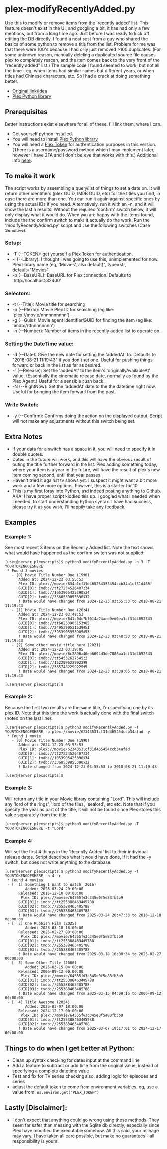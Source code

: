 # plex-modifyRecentlyAdded.py
Use this to modify or remove items from the 'recently added' list.  This feature doesn't exist in the UI, and googling a bit, it has had only a few mentions, but from a long time ago.  Just before I was ready to kick off editing the DB directly, I found a neat post from a guy who shared the basics of some python to remove a title from the list.  Problem for me was that there were 100's because I had only just removed >100 duplicates. (For some unknown reason, manually deleting a duplicated source file causes plex to completely rescan, and the item comes back to the very front of the "recently added" list.)  The sample code I found seemed to work, but not all the time - eg, when items had similar names but different years, or when titles had Chinese characters, etc.  So I had a crack at doing something better.
* [Original link/idea](https://www.reddit.com/r/PleX/comments/11svszf/remove_movie_from_recently_added/)
* [Plex Python library](https://python-plexapi.readthedocs.io/en/latest/introduction.html)

## Prerequisites
Better instructions exist elsewhere for all of these.  I'll link them, where I can.
- Get yourself python installed.
- You will need to install [Plex Python library](https://python-plexapi.readthedocs.io/en/latest/introduction.html)
- You will need a [Plex Token](https://support.plex.tv/articles/204059436-finding-an-authentication-token-x-plex-token/) for authentication purposes in this version.  (There is a username/password method which I may implement later, however I have 2FA and I don't believe that works with this.)  Additional info [here](https://www.plexopedia.com/plex-media-server/general/plex-token/).
 
## To make it work
The script works by assembling a query/list of things to set a date on.  It will return other identifiers (plex GUID, IMDB GUID, etc) for the titles you find, in case there are more than one.  You can run it again against specific ones by using the actual IDs if you need.  Alternatively, run it with an -n, and it will show the last n results.  Without the required 'confirm' switch below, it will only display what it would do.  When you are happy with the items found, include the the confirm switch to make it actually do the work.
Run the 'modifyRecentlyAdded.py' script and use the following switches (Case Sensitive):
### Setup:
- -T (--TOKEN): get yourself a Plex Token for authentication.
- -l (--Library):  I thought I was going to use this, unimplemented for now. Plex library name (eg, 'Movies', also default)", type=str, default="Movies"
- -b (--BaseURL): BaseURL for Plex connection. Defaults to 'http://localhost:32400'
### Selectors:
- -t (--Title): Movie title for searching
- -p (--Plexid): Movie Plex ID for searching (eg like: 'plex://movie/nnnnnnnnnn')
- -g (--Guid): Movie agent identifier/GUID for finding the item (eg like: 'imdb://ttnnnnnnnn')
- -n (--Number): Number of items in the recently added list to operate on.
### Setting the DateTime value:
- -d (--Date): Give the new date for setting the 'addedAt' to.  Defaults to "2018-08-21 11:19:43" if you don't set one.  Useful for pushing things forward or back in the list as far as desired.
- -r (--Release): Set the 'addedAt' to the item's 'originallyAvailableAt' value.  (Essentially the cinematic release date, normally as found by the Plex Agent.)  Useful for a sensible push back.
- -N (--RightNow): Set the 'addedAt' date to the the datetime right now.  Useful for bringing the item forward from the past.
### Write Switch:
- -y (--Confirm): Confirms doing the action on the displayed output.  Script will not make any adjustments without this switch being set.

## Extra Notes
- If your data for a switch has a space in it, you will need to specify it in double quotes.
- Dates in the future will work, and this will have the obvious result of puting the title further forward in the list.  Plex adding something today, where your item is a year in the future, will have the result of plex's new item coming second, until that year passes.
- Haven't tried it against tv shows yet.  I suspect it might want a bit more work and a few more options, however, this is a starter for 10.
- This is my first foray into Python, and indeed posting anything to Github.  AKA: I have proper script kiddied this up.  I googled what I needed when I needed, to start understanding Python syntax.  I have had success, please try it as you wish, I'll happily take any feedback.

## Examples
### Example 1: 
See most recent 3 items on the Recently Added list.  Note the text shows what would have happened as the confirm switch was not supplied:
```console
[user@server plexscripts]$ python3 modifyRecentlyAdded.py -n 3 -T YOURTOKENGOESHERE
 * Found 3 movies
   - [0] Movie Title Number One (1990)
      Added at: 2024-12-23 03:55:53
      Plex ID: plex://movie/634a1cf31d465234353454ccb34a1cf31d465f
      GUID[0]: imdb://tt27234526407234
      GUID[1]: tmdb://1053905425390534
      GUID[2]: tvdb://3360539055390532
      ! Date would have changed from 2024-12-23 03:55:53 to 2018-08-21 11:19:43
   - [1] Movie Title Number One (2024)
      Added at: 2024-12-23 03:48:53
      Plex ID: plex://movie/641c04c7bf014a24aed9ed0ea1cf31d4652343
      GUID[0]: imdb://tt60253905153905
      GUID[1]: tmdb://2495390531539051
      GUID[2]: tvdb://3953905953905653
      ! Date would have changed from 2024-12-23 03:48:53 to 2018-08-21 11:19:43
   - [2] Some other movie title here (2021)
      Added at: 2024-12-23 03:39:05
      Plex ID: plex://movie/6c2896a40eb6694d3de7886ba1cf31d4652343
      GUID[0]: imdb://tt5453262754522
      GUID[1]: tmdb://152299622992299
      GUID[2]: tvdb://365748229922995
      ! Date would have changed from 2024-12-23 03:39:05 to 2018-08-21 11:19:43

[user@server plexscripts]$
```
### Example 2: 
Because the first two results are the same title, I'm specifying one by its plex ID.  Note that this time the work is actually done with the final switch (noted on the last line):
```console
[user@server plexscripts]$ python3 modifyRecentlyAdded.py -T YOURTOKENGOESHERE -p plex://movie/62343531cf31d465454ccb34afad -y
 * Found 1 movie
   - [0] Movie Title Number One (1990)
      Added at: 2024-12-23 03:55:53
      Plex ID: plex://movie/62343531cf31d465454ccb34afad
      GUID[0]: imdb://tt27234526407234
      GUID[1]: tmdb://1053905425390534
      GUID[2]: tvdb://3360539055390532
      ! Date changed from 2024-12-23 03:55:53 to 2018-08-21 11:19:43

[user@server plexscripts]$
```
### Example 3:
Will return any title in your Movie library containing "Lord".  This will include any 'lord of the rings', 'lord of the flies', 'sealord', etc etc.  Note that if you specify the year as part of the title, it will not be found since Plex stores this value separately from the title:
```console
[user@server plexscripts]$ python3 modifyRecentlyAdded.py -T YOURTOKENGOESHERE -t "Lord"
```

### Example 4:
Will set the first 4 things in the 'Recently Added' list to their individual release dates.  Script describes what it would have done, if it had the -y switch, but does not write anything to the database:
```console
[user@server plexscripts]$ python3 modifyRecentlyAdded.py -T YOURTOKENGOESHERE -n 4 -r
 * Found 4 movies
 - [  1] Something I Want to Watch (2016)
         Added: 2025-03-24 20:00:00
      Released: 2016-12-10 00:00:00
       Plex ID: plex://movie/64555f63c345e0f5e83fb3b9
      GUID[01]: imdb://tt255388463405788
      GUID[02]: tmdb://255388463405788
      GUID[03]: tvdb://255388463405788
      ! Date would have changed from 2025-03-24 20:47:33 to 2016-12-10 00:00:00
 - [  2] One Rubbish Film (2025)
         Added: 2025-03-18 16:00:00
      Released: 2025-02-27 00:00:00
       Plex ID: plex://movie/64555f63c345e0f5e83fb3b9
      GUID[01]: imdb://tt255388463405788
      GUID[02]: tmdb://255388463405788
      GUID[03]: tvdb://255388463405788
      ! Date would have changed from 2025-03-18 16:08:34 to 2025-02-27 00:00:00
 - [  3] Some Other Title (2006)
         Added: 2025-03-15 04:00:00
      Released: 2006-09-12 00:00:00
       Plex ID: plex://movie/64555f63c345e0f5e83fb3b9
      GUID[01]: imdb://tt255388463405788
      GUID[02]: tmdb://255388463405788
      GUID[03]: tvdb://255388463405788
      ! Date would have changed from 2025-03-15 04:09:16 to 2006-09-12 00:00:00
 - [  4] Title Awesome (2024)
         Added: 2025-03-07 18:00:00
      Released: 2024-12-17 00:00:00
       Plex ID: plex://movie/64555f63c345e0f5e83fb3b9
      GUID[01]: imdb://tt255388463405788
      GUID[02]: tmdb://255388463405788
      ! Date would have changed from 2025-03-07 18:17:01 to 2024-12-17 00:00:00
```

## Things to do when I get better at Python:
- Clean up syntax checking for dates input at the command line
- Add a feature to subtract or add time from the original value, instead of specifying a complete datetime value
- Test and fix for TV series checking also, adding logic for episodes and series
- adjust the default token to come from environment variables, eg, use a value from: ```os.environ.get("PLEX_TOKEN")```

## Lastly [Disclaimer]:
- I don't expect that anything could go wrong using these methods.  They seem far safer than messing with the Sqlite db directly, especially since Plex have modified the executable somehow.  All this said, your mileage may vary.  I have taken all care possible, but make no guarantees - all responsibility is yours!
